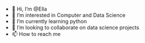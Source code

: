 - 👋 Hi, I’m @Ella
- 👀 I’m interested in Computer and Data Science
- 🌱 I’m currently learning python
- 💞️ I’m looking to collaborate on data science projects
- 📫 How to reach me 

<!---
Ella0222/Ella0222 is a ✨ special ✨ repository because its `README.md` (this file) appears on your GitHub profile.
You can click the Preview link to take a look at your changes.
--->
